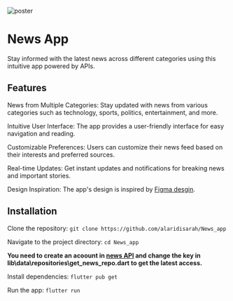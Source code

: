 ![poster](https://www9.0zz0.com/2024/04/15/22/318733132.png)
# News App

Stay informed with the latest news across different categories using this intuitive app powered by APIs.

## Features
News from Multiple Categories: Stay updated with news from various categories such as technology, sports, politics, entertainment, and more.

Intuitive User Interface: The app provides a user-friendly interface for easy navigation and reading.

Customizable Preferences: Users can customize their news feed based on their interests and preferred sources.

Real-time Updates: Get instant updates and notifications for breaking news and important stories.

Design Inspiration: The app's design is inspired by [Figma desgin](https://www.figma.com/community/file/975336242667665188).


## Installation

Clone the repository: `git clone https://github.com/alaridisarah/News_app`

Navigate to the project directory: `cd News_app`

**You need to create an acoount in [news API](https://newsapi.org/) and change the key in lib\data\repositories\get_news_repo.dart to get the latest access.**

Install dependencies: `flutter pub get`

Run the app: `flutter run`
